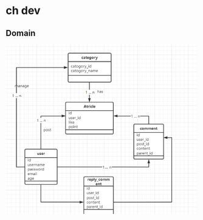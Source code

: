 # ch dev

## Domain

![](https://github.com/catchchen/Proj-ch/blob/939c1021b6b3b3d495c5d8b01e681650e8e722e3/knowledge-share-domain_model.png)
